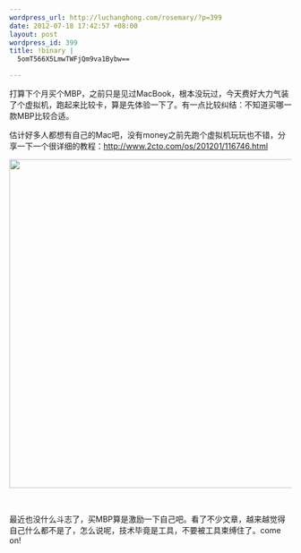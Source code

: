 ```yaml
--- 
wordpress_url: http://luchanghong.com/rosemary/?p=399
date: 2012-07-18 17:42:57 +08:00
layout: post
wordpress_id: 399
title: !binary |
  5omT566X5LmwTWFjQm9va1Bybw==

---
```

打算下个月买个MBP，之前只是见过MacBook，根本没玩过，今天费好大力气装了个虚拟机，跑起来比较卡，算是先体验一下了。有一点比较纠结：不知道买哪一款MBP比较合适。

估计好多人都想有自己的Mac吧，没有money之前先跑个虚拟机玩玩也不错，分享一下一个很详细的教程：<a href="http://www.2cto.com/os/201201/116746.html">http://www.2cto.com/os/201201/116746.html</a>

<a href="http://luchanghong.com/rosemary/wp-content/uploads/2012/07/20120718171748.jpg"><img class="alignnone size-full wp-image-401" title="20120718171748" src="http://luchanghong.com/rosemary/wp-content/uploads/2012/07/20120718171748.jpg" alt="" width="1028" height="588" /></a>

&nbsp;

最近也没什么斗志了，买MBP算是激励一下自己吧。看了不少文章，越来越觉得自己什么都不是了，怎么说呢，技术毕竟是工具，不要被工具束缚住了。come on!
